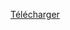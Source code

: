 <a href="https://minhaskamal.github.io/DownGit/#/home?url=https:%2F%2Fgithub.com%2FJulienDrochon%2F-I-Github_Soft-Machines-coding%2Ftree%2Fmaster%2F05-Capteur-Navigateur%2F06-01-ldr-arduino-navigateur%2Fnavigateur">Télécharger</a>
